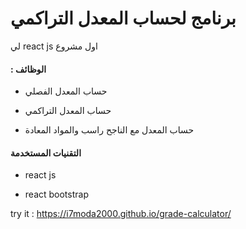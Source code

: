 # برنامج لحساب المعدل التراكمي

لي react js  اول مشروع   

#### : الوظائف

- حساب المعدل الفصلي 

- حساب المعدل التراكمي 

- حساب المعدل مع الناجح راسب والمواد المعادة





#### التقنيات المستخدمة

- react js

- react bootstrap



try it : https://i7moda2000.github.io/grade-calculator/

